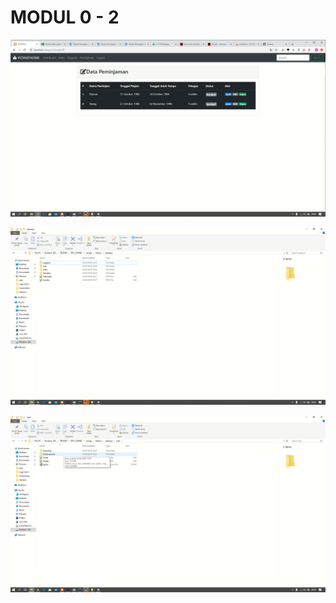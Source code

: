 # MODUL 0 - 2
![Alt text](https://github.com/Syihabuddinsanni/Modul_Native/blob/master/SS/Screenshot%20(689).png)

![Alt text](https://github.com/Syihabuddinsanni/Modul_Native/blob/master/SS/Screenshot%20(690).png)

![Alt text](https://github.com/Syihabuddinsanni/Modul_Native/blob/master/SS/Screenshot%20(691).png)
